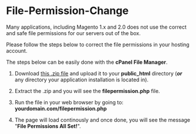 # File-Permission-Change

Many applications, including Magento 1.x and 2.0 does not use the correct and safe file permissions for our servers out of the box. 

Please follow the steps below to correct the file permissions in your hosting account. 

The steps below can be easily done with the <strong>cPanel File Manager</strong>.


1. Download <a href="https://github.com/AspirationHosting/File-Permission-Change/archive/master.zip">this .zip file</a> and upload it to your <strong>public_html</strong> directory (<strong><em>or</em></strong> any directory your application installation is located in).

2. Extract the .zip and you will see the <strong>filepermission.php</strong> file.

3. Run the file in your web browser by going to: <strong>yourdomain.com/filepermission.php</strong>

4. The page will load continously and once done, you will see the message "<strong>File Permissions All Set!</strong>".
